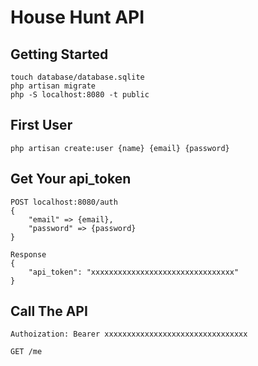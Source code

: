 # House Hunt API

## Getting Started
```
touch database/database.sqlite
php artisan migrate
php -S localhost:8080 -t public
```

## First User
```
php artisan create:user {name} {email} {password}
```

## Get Your api_token
```
POST localhost:8080/auth
{
    "email" => {email},
    "password" => {password}
}

Response
{
    "api_token": "xxxxxxxxxxxxxxxxxxxxxxxxxxxxxxxx"
}
```

## Call The API
```
Authoization: Bearer xxxxxxxxxxxxxxxxxxxxxxxxxxxxxxxx

GET /me
```